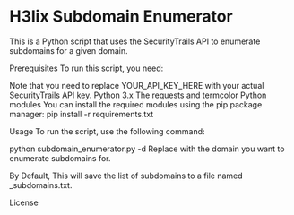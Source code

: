 <h1>H3lix Subdomain Enumerator</h1>
This is a Python script that uses the SecurityTrails API to enumerate subdomains for a given domain.

Prerequisites
To run this script, you need:

Note that you need to replace YOUR_API_KEY_HERE with your actual SecurityTrails API key.
Python 3.x
The requests and termcolor Python modules
You can install the required modules using the pip package manager:
pip install -r requirements.txt

Usage
To run the script, use the following command:

python subdomain_enumerator.py -d <domain>
Replace <domain> with the domain you want to enumerate subdomains for.

By Default, This will save the list of subdomains to a file named <domain>\_subdomains.txt.

License
